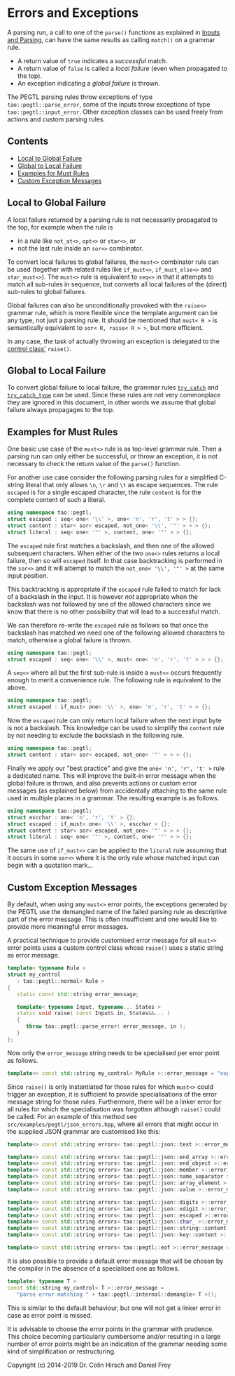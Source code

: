# Errors and Exceptions

A parsing run, a call to one of the `parse()` functions as explained in [Inputs and Parsing](Inputs-and-Parsing.md), can have the same results as calling `match()` on a grammar rule.

* A return value of `true` indicates a *successful* match.
* A return value of `false` is called a *local failure* (even when propagated to the top).
* An exception indicating a *global failure* is thrown.

The PEGTL parsing rules throw exceptions of type `tao::pegtl::parse_error`, some of the inputs throw exceptions of type `tao::pegtl::input_error`.
Other exception classes can be used freely from actions and custom parsing rules.

## Contents

* [Local to Global Failure](#local-to-global-failure)
* [Global to Local Failure](#global-to-local-failure)
* [Examples for Must Rules](#examples-for-must-rules)
* [Custom Exception Messages](#custom-exception-messages)

## Local to Global Failure

A local failure returned by a parsing rule is not necessarily propagated to the top, for example when the rule is

* in a rule like `not_at<>`, `opt<>` or `star<>`, or
* not the last rule inside an `sor<>` combinator.

To convert local failures to global failures, the `must<>` combinator rule can be used (together with related rules like `if_must<>`, `if_must_else<>` and `star_must<>`).
The `must<>` rule is equivalent to `seq<>` in that it attempts to match all sub-rules in sequence, but converts all local failures of the (direct) sub-rules to global failures.

Global failures can also be unconditionally provoked with the `raise<>` grammar rule, which is more flexible since the template argument can be any type, not just a parsing rule.
It should be mentioned that `must< R >` is semantically equivalent to `sor< R, raise< R > >`, but more efficient.

In any case, the task of actually throwing an exception is delegated to the [control class'](Control-and-Debug.md) `raise()`.

## Global to Local Failure

To convert global failure to local failure, the grammar rules [`try_catch`](Rule-Reference.md#try_catch-r-) and [`try_catch_type`](Rule-Reference.md#try_catch_type-e-r-) can be used.
Since these rules are not very commonplace they are ignored in this document, in other words we assume that global failure always propagages to the top.

## Examples for Must Rules

One basic use case of the `must<>` rule is as top-level grammar rule.
Then a parsing run can only either be successful, or throw an exception, it is not necessary to check the return value of the `parse()` function.

For another use case consider the following parsing rules for a simplified C-string literal that only allows `\n`, `\r` and `\t` as escape sequences.
The rule `escaped` is for a single escaped character, the rule `content` is for the complete content of such a literal.

```c++
using namespace tao::pegtl;
struct escaped : seq< one< '\\' >, one< 'n', 'r', 't' > > {};
struct content : star< sor< escaped, not_one< '\\', '"' > > > {};
struct literal : seq< one< '"' >, content, one< '"' > > {};
```

The `escaped` rule first matches a backslash, and then one of the allowed subsequent characters.
When either of the two `one<>` rules returns a local failure, then so will `escaped` itself.
In that case backtracking is performed in the `sor<>` and it will attempt to match the `not_one< '\\', '"' >` at the same input position.

This backtracking is appropriate if the `escaped` rule failed to match for lack of a backslash in the input.
It is however *not* appropriate when the backslash was not followed by one of the allowed characters since we know that there is no other possibility that will lead to a successful match.

We can therefore re-write the `escaped` rule as follows so that once the backslash has matched we need one of the following allowed characters to match, otherwise a global failure is thrown.

```c++
using namespace tao::pegtl;
struct escaped : seq< one< '\\' >, must< one< 'n', 'r', 't' > > > {};
```

A `seq<>` where all but the first sub-rule is inside a `must<>` occurs frequently enough to merit a convenience rule.
The following rule is equivalent to the above.

```c++
using namespace tao::pegtl;
struct escaped : if_must< one< '\\' >, one< 'n', 'r', 't' > > {};
```

Now the `escaped` rule can only return local failure when the next input byte is not a backslash.
This knowledge can be used to simplify the `content` rule by not needing to exclude the backslash in the following rule.

```c++
using namespace tao::pegtl;
struct content : star< sor< escaped, not_one< '"' > > > {};
```

Finally we apply our "best practice" and give the `one< 'n', 'r', 't' >` rule a dedicated name.
This will improve the built-in error message when the global failure is thrown, and also prevents actions or custom error messages (as explained below) from accidentally attaching to the same rule used in multiple places in a grammar.
The resulting example is as follows.

```c++
using namespace tao::pegtl;
struct escchar : one< 'n', 'r', 't' > {};
struct escaped : if_must< one< '\\' >, escchar > {};
struct content : star< sor< escaped, not_one< '"' > > > {};
struct literal : seq< one< '"' >, content, one< '"' > > {};
```

The same use of `if_must<>` can be applied to the `literal` rule assuming that it occurs in some `sor<>` where it is the only rule whose matched input can begin with a quotation mark...

## Custom Exception Messages

By default, when using any `must<>` error points, the exceptions generated by the PEGTL use the demangled name of the failed parsing rule as descriptive part of the error message. This is often insufficient and one would like to provide more meaningful error messages.

A practical technique to provide customised error message for all `must<>` error points uses a custom control class whose `raise()` uses a static string as error message.

```c++
template< typename Rule >
struct my_control
   : tao::pegtl::normal< Rule >
{
   static const std::string error_message;

   template< typename Input, typename... States >
   static void raise( const Input& in, States&&... )
   {
      throw tao::pegtl::parse_error( error_message, in );
   }
};
```

Now only the `error_message` string needs to be specialised per error point as follows.

```c++
template<> const std::string my_control< MyRule >::error_message = "expected ...";
```

Since `raise()` is only instantiated for those rules for which `must<>` could trigger an exception, it is sufficient to provide specialisations of the error message string for those rules.
Furthermore, there will be a linker error for all rules for which the specialisation was forgotten although `raise()` could be called.
For an example of this method see `src/examples/pegtl/json_errors.hpp`, where all errors that might occur in the supplied JSON grammar are customised like this:

```c++
template<> const std::string errors< tao::pegtl::json::text >::error_message = "no valid JSON";

template<> const std::string errors< tao::pegtl::json::end_array >::error_message = "incomplete array, expected ']'";
template<> const std::string errors< tao::pegtl::json::end_object >::error_message = "incomplete object, expected '}'";
template<> const std::string errors< tao::pegtl::json::member >::error_message = "expected member";
template<> const std::string errors< tao::pegtl::json::name_separator >::error_message = "expected ':'";
template<> const std::string errors< tao::pegtl::json::array_element >::error_message = "expected value";
template<> const std::string errors< tao::pegtl::json::value >::error_message = "expected value";

template<> const std::string errors< tao::pegtl::json::digits >::error_message = "expected at least one digit";
template<> const std::string errors< tao::pegtl::json::xdigit >::error_message = "incomplete universal character name";
template<> const std::string errors< tao::pegtl::json::escaped >::error_message = "unknown escape sequence";
template<> const std::string errors< tao::pegtl::json::char_ >::error_message = "invalid character in string";
template<> const std::string errors< tao::pegtl::json::string::content >::error_message = "unterminated string";
template<> const std::string errors< tao::pegtl::json::key::content >::error_message = "unterminated key";

template<> const std::string errors< tao::pegtl::eof >::error_message = "unexpected character after JSON value";
```

It is also possible to provide a default error message that will be chosen by the compiler in the absence of a specialised one as follows.

```c++
template< typename T >
const std::string my_control< T >::error_message =
   "parse error matching " + tao::pegtl::internal::demangle< T >();
```

This is similar to the default behaviour, but one will not get a linker error in case as error point is missed.

It is advisable to choose the error points in the grammar with prudence.
This choice becoming particularly cumbersome and/or resulting in a large number of error points might be an indication of the grammar needing some kind of simplification or restructuring.

Copyright (c) 2014-2019 Dr. Colin Hirsch and Daniel Frey
